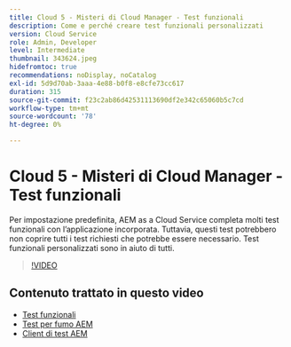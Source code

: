 ```yaml
---
title: Cloud 5 - Misteri di Cloud Manager - Test funzionali
description: Come e perché creare test funzionali personalizzati
version: Cloud Service
role: Admin, Developer
level: Intermediate
thumbnail: 343624.jpeg
hidefromtoc: true
recommendations: noDisplay, noCatalog
exl-id: 5d9d70ab-3aaa-4e88-b0f8-e8cfe73cc617
duration: 315
source-git-commit: f23c2ab86d42531113690df2e342c65060b5c7cd
workflow-type: tm+mt
source-wordcount: '78'
ht-degree: 0%

---
```


# Cloud 5 - Misteri di Cloud Manager - Test funzionali

Per impostazione predefinita, AEM as a Cloud Service completa molti test funzionali con l’applicazione incorporata. Tuttavia, questi test potrebbero non coprire tutti i test richiesti che potrebbe essere necessario. Test funzionali personalizzati sono in aiuto di tutti.

>[!VIDEO](https://video.tv.adobe.com/v/343624?quality=12&learn=on)

## Contenuto trattato in questo video

+ [Test funzionali](https://experienceleague.adobe.com/docs/experience-manager-cloud-service/content/implementing/using-cloud-manager/test-results/functional-testing.html)
+ [Test per fumo AEM](https://github.com/adobe/aem-test-samples/)
+ [Client di test AEM](https://github.com/adobe/aem-testing-clients/)
